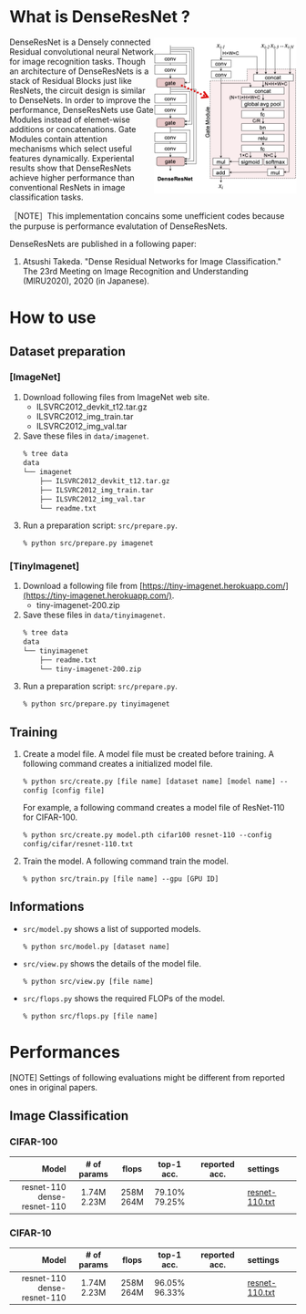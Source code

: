 # What is DenseResNet ?

[<img alt="Architecture of DenseResNets" src="res/architecture.png" width="250px" align="right">](res/architecture.png)

DenseResNet is a Densely connected Residual convolutional neural Network for image recognition tasks.
Though an architecture of DenseResNets is a stack of Residual Blocks just like ResNets, the circuit design is similar to DenseNets.
In order to improve the performance, DenseResNets use Gate Modules instead of elemet-wise additions or concatenations.
Gate Modules contain attention mechanisms which select useful features dynamically.
Experiental results show that DenseResNets achieve higher performance than conventional ResNets in image classification tasks.

［NOTE］This implementation concains some unefficient codes because the purpuse is performance evalutation of DenseResNets.
<div class="clearfix"></div>

DenseResNets are published in a following paper:
1. Atsushi Takeda. "Dense Residual Networks for Image Classification." The 23rd Meeting on Image Recognition and Understanding (MIRU2020), 2020 (in Japanese).

# How to use
## Dataset preparation
### [ImageNet]
1. Download following files from ImageNet web site.
    - ILSVRC2012_devkit_t12.tar.gz
    - ILSVRC2012_img_train.tar
    - ILSVRC2012_img_val.tar
2. Save these files in `data/imagenet`.
    ```
    % tree data
    data
    └── imagenet
        ├── ILSVRC2012_devkit_t12.tar.gz
        ├── ILSVRC2012_img_train.tar
        ├── ILSVRC2012_img_val.tar
        └── readme.txt
    ```
3. Run a preparation script: `src/prepare.py`.
    ```
    % python src/prepare.py imagenet
    ```

### [TinyImagenet]
1. Download a following file from [https://tiny-imagenet.herokuapp.com/](https://tiny-imagenet.herokuapp.com/).
    - tiny-imagenet-200.zip
2. Save these files in `data/tinyimagenet`.
    ```
    % tree data
    data
    └── tinyimagenet
        ├── readme.txt
        └── tiny-imagenet-200.zip
    ```
3. Run a preparation script: `src/prepare.py`.
    ```
    % python src/prepare.py tinyimagenet
    ```

## Training
1. Create a model file.
    A model file must be created before training. A following command creates a initialized model file.
    ```
    % python src/create.py [file name] [dataset name] [model name] --config [config file]
    ```
    For example, a following command creates a model file of ResNet-110 for CIFAR-100.
    ```
    % python src/create.py model.pth cifar100 resnet-110 --config config/cifar/resnet-110.txt
    ```
2. Train the model.
    A following command train the model.
    ```
    % python src/train.py [file name] --gpu [GPU ID]
    ```

## Informations
- `src/model.py` shows a list of supported models.
    ```
    % python src/model.py [dataset name]
    ```
- `src/view.py` shows the details of the model file.
    ```
    % python src/view.py [file name]
    ```
- `src/flops.py` shows the required FLOPs of the model.
    ```
    % python src/flops.py [file name]
    ```

# Performances
[NOTE] Settings of following evaluations might be different from reported ones in original papers.
## Image Classification
### CIFAR-100
|Model|# of params|flops|top-1 acc.|reported acc.|settings|
|---:|:---:|:---:|:---:|:---:|:---|
|resnet-110<br>dense-resnet-110|1.74M<br>2.23M|258M<br>264M|79.10%<br>79.25%|&nbsp;<br>&nbsp;|[resnet-110.txt](config/cifar/resnet-110.txt)|

### CIFAR-10
|Model|# of params|flops|top-1 acc.|reported acc.|settings|
|---:|:---:|:---:|:---:|:---:|:---|
|resnet-110<br>dense-resnet-110|1.74M<br>2.23M|258M<br>264M|96.05%<br>96.33%|&nbsp;<br>&nbsp;|[resnet-110.txt](config/cifar/resnet-110.txt)|


